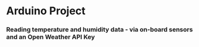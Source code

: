 # Arduino Project
### Reading temperature and humidity data - via on-board sensors and an Open Weather API Key
